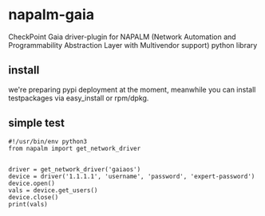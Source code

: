# napalm-gaia

CheckPoint Gaia driver-plugin for NAPALM (Network Automation and Programmability Abstraction Layer with Multivendor support) python library 

## install
 
we're preparing pypi deployment at the moment, meanwhile you can install testpackages via easy_install or rpm/dpkg.<br>




## simple test
    #!/usr/bin/env python3
    from napalm import get_network_driver
    
    
    driver = get_network_driver('gaiaos')   
    device = driver('1.1.1.1', 'username', 'password', 'expert-password')
    device.open()    
    vals = device.get_users()
    device.close()
    print(vals)
